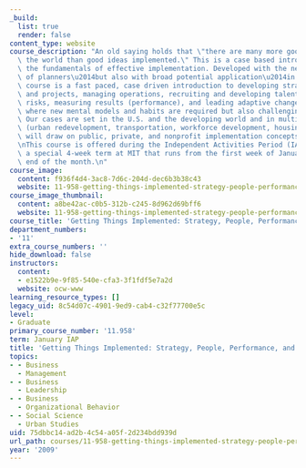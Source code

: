 ```yaml
---
_build:
  list: true
  render: false
content_type: website
course_description: "An old saying holds that \"there are many more good ideas in\
  \ the world than good ideas implemented.\" This is a case based introduction to\
  \ the fundamentals of effective implementation. Developed with the needs and interests\
  \ of planners\u2014but also with broad potential application\u2014in mind, this\
  \ course is a fast paced, case driven introduction to developing strategy for organizations\
  \ and projects, managing operations, recruiting and developing talent, taking calculated\
  \ risks, measuring results (performance), and leading adaptive change, for example\
  \ where new mental models and habits are required but also challenging to promote.\
  \ Our cases are set in the U.S. and the developing world and in multiple work sectors\
  \ (urban redevelopment, transportation, workforce development, housing, etc.). We\
  \ will draw on public, private, and nonprofit implementation concepts and experience.\n\
  \nThis course is offered during the Independent Activities Period (IAP), which is\
  \ a special 4-week term at MIT that runs from the first week of January until the\
  \ end of the month.\n"
course_image:
  content: f936f4d4-3ac8-7d6c-204d-dec6b3b38c43
  website: 11-958-getting-things-implemented-strategy-people-performance-and-leadership-january-iap-2009
course_image_thumbnail:
  content: a8be42ac-c0b5-312b-c245-8d962d69bff6
  website: 11-958-getting-things-implemented-strategy-people-performance-and-leadership-january-iap-2009
course_title: 'Getting Things Implemented: Strategy, People, Performance, and Leadership'
department_numbers:
- '11'
extra_course_numbers: ''
hide_download: false
instructors:
  content:
  - e1522b9e-9f85-540e-cfa3-3f1fdf5e7a2d
  website: ocw-www
learning_resource_types: []
legacy_uid: 8c54d07c-4901-9ed9-cab4-c32f77700e5c
level:
- Graduate
primary_course_number: '11.958'
term: January IAP
title: 'Getting Things Implemented: Strategy, People, Performance, and Leadership'
topics:
- - Business
  - Management
- - Business
  - Leadership
- - Business
  - Organizational Behavior
- - Social Science
  - Urban Studies
uid: 75dbbc14-ad2b-4c54-a05f-2d234bdd939d
url_path: courses/11-958-getting-things-implemented-strategy-people-performance-and-leadership-january-iap-2009
year: '2009'
---
```

